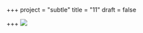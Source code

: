 +++
project = "subtle"
title = "11"
draft = false

+++
![](/screenshot-from-2022-10-06-14-58-33.png)